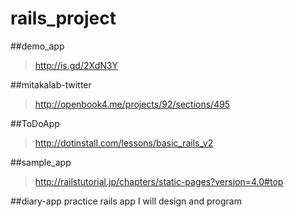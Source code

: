 # rails_project

##demo_app
 > http://is.gd/2XdN3Y


##mitakalab-twitter
 > http://openbook4.me/projects/92/sections/495

##ToDoApp
 > http://dotinstall.com/lessons/basic_rails_v2

##sample_app
 > http://railstutorial.jp/chapters/static-pages?version=4.0#top

##diary-app
practice rails app
I will design and program
